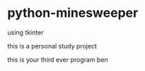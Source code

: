 # python-minesweeper
using tkinter

this is a personal study project 

this is your third ever program ben